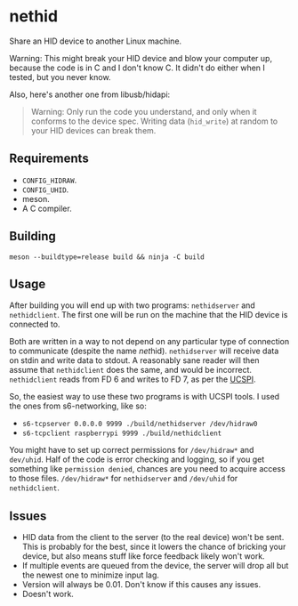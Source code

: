 # nethid

Share an HID device to another Linux machine.

Warning: This might break your HID device and blow your computer up, because
the code is in C and I don't know C. It didn't do either when I tested, but
you never know.

Also, here's another one from libusb/hidapi:
> Warning: Only run the code you understand, and only when it conforms to the
> device spec. Writing data (`hid_write`) at random to your HID devices can
> break them.

## Requirements
- `CONFIG_HIDRAW`.
- `CONFIG_UHID`.
- meson.
- A C compiler.

## Building

`meson --buildtype=release build && ninja -C build`

## Usage

After building you will end up with two programs: `nethidserver` and
`nethidclient`. The first one will be run on the machine that the HID device
is connected to.

Both are written in a way to not depend on any particular type of connection
to communicate (despite the name *net*hid). `nethidserver` will receive data
on stdin and write data to stdout. A reasonably sane reader will then assume
that `nethidclient` does the same, and would be incorrect. `nethidclient`
reads from FD 6 and writes to FD 7, as per the
[UCSPI](https://cr.yp.to/proto/ucspi.txt).

So, the easiest way to use these two programs is with UCSPI tools. I used the
ones from s6-networking, like so:
- `s6-tcpserver 0.0.0.0 9999 ./build/nethidserver /dev/hidraw0`
- `s6-tcpclient raspberrypi 9999 ./build/nethidclient`

You might have to set up correct permissions for `/dev/hidraw*` and
`dev/uhid`. Half of the code is error checking and logging, so if you get
something like `permission denied`, chances are you need to acquire access to
those files. `/dev/hidraw*` for `nethidserver` and `/dev/uhid` for
`nethidclient`.

## Issues

- HID data from the client to the server (to the real device) won't be sent.
  This is probably for the best, since it lowers the chance of bricking your
  device, but also means stuff like force feedback likely won't work.
- If multiple events are queued from the device, the server will drop all but
  the newest one to minimize input lag.
- Version will always be 0.01. Don't know if this causes any issues.
- Doesn't work.
